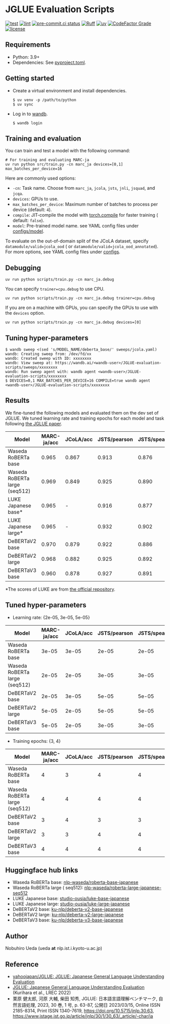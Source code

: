 # JGLUE Evaluation Scripts

[![test](https://github.com/nobu-g/JGLUE-evaluation-scripts/actions/workflows/test.yml/badge.svg)](https://github.com/nobu-g/JGLUE-evaluation-scripts/actions/workflows/test.yml)
[![lint](https://github.com/nobu-g/JGLUE-evaluation-scripts/actions/workflows/lint.yml/badge.svg)](https://github.com/nobu-g/JGLUE-evaluation-scripts/actions/workflows/lint.yml)
[![pre-commit.ci status](https://results.pre-commit.ci/badge/github/nobu-g/JGLUE-evaluation-scripts/main.svg)](https://results.pre-commit.ci/latest/github/nobu-g/JGLUE-evaluation-scripts/main)
[![Ruff](https://img.shields.io/endpoint?url=https://raw.githubusercontent.com/astral-sh/ruff/main/assets/badge/v2.json)](https://github.com/astral-sh/ruff)
[![uv](https://img.shields.io/endpoint?url=https://raw.githubusercontent.com/astral-sh/uv/main/assets/badge/v0.json)](https://github.com/astral-sh/uv)
[![CodeFactor Grade](https://img.shields.io/codefactor/grade/github/nobu-g/JGLUE-evaluation-scripts)](https://www.codefactor.io/repository/github/nobu-g/JGLUE-evaluation-scripts)
[![license](https://img.shields.io/github/license/nobu-g/JGLUE-evaluation-scripts?color=blue)](https://github.com/nobu-g/JGLUE-evaluation-scripts/blob/main/LICENSE)

## Requirements

- Python: 3.9+
- Dependencies: See [pyproject.toml](./pyproject.toml).

## Getting started

- Create a virtual environment and install dependencies.
    ```shell
    $ uv venv -p /path/to/python
    $ uv sync
    ```

- Log in to [wandb](https://wandb.ai/site).
    ```shell
    $ wandb login
    ```

## Training and evaluation

You can train and test a model with the following command:

```shell
# For training and evaluating MARC-ja
uv run python src/train.py -cn marc_ja devices=[0,1] max_batches_per_device=16
```

Here are commonly used options:

- `-cn`: Task name. Choose from `marc_ja`, `jcola`, `jsts`, `jnli`, `jsquad`, and `jcqa`.
- `devices`: GPUs to use.
- `max_batches_per_device`: Maximum number of batches to process per device (default: `4`).
- `compile`: JIT-compile the model
  with [torch.compile](https://pytorch.org/tutorials/intermediate/torch_compile_tutorial.html) for faster training (
  default: `false`).
- `model`: Pre-trained model name. see YAML config files under [configs/model](./configs/model).

To evaluate on the out-of-domain split of the JCoLA dataset, specify `datamodule/valid=jcola_ood` (
or `datamodule/valid=jcola_ood_annotated`).
For more options, see YAML config files under [configs](./configs).

<!--
If you only want to do evaluation after training, use the following command:

```shell
# For evaluating word segmenter
uv run python scripts/test.py module=char checkpoint_path="/path/to/checkpoint" devices=[0]
```
-->

## Debugging

```shell
uv run python scripts/train.py -cn marc_ja.debug
```

You can specify `trainer=cpu.debug` to use CPU.

```shell
uv run python scripts/train.py -cn marc_ja.debug trainer=cpu.debug
```

If you are on a machine with GPUs, you can specify the GPUs to use with the `devices` option.

```shell
uv run python scripts/train.py -cn marc_ja.debug devices=[0]
```

## Tuning hyper-parameters

```shell
$ wandb sweep <(sed 's/MODEL_NAME/deberta_base/' sweeps/jcola.yaml)
wandb: Creating sweep from: /dev/fd/xx
wandb: Created sweep with ID: xxxxxxxx
wandb: View sweep at: https://wandb.ai/<wandb-user>/JGLUE-evaluation-scripts/sweeps/xxxxxxxx
wandb: Run sweep agent with: wandb agent <wandb-user>/JGLUE-evaluation-scripts/xxxxxxxx
$ DEVICES=0,1 MAX_BATCHES_PER_DEVICE=16 COMPILE=true wandb agent <wandb-user>/JGLUE-evaluation-scripts/xxxxxxxx
```

## Results

We fine-tuned the following models and evaluated them on the dev set of JGLUE.
We tuned learning rate and training epochs for each model and task
following [the JGLUE paper](https://www.jstage.jst.go.jp/article/jnlp/30/1/30_63/_pdf/-char/ja).

| Model                         | MARC-ja/acc | JCoLA/acc | JSTS/pearson | JSTS/spearman | JNLI/acc | JSQuAD/EM | JSQuAD/F1 | JComQA/acc |
|-------------------------------|-------------|-----------|--------------|---------------|----------|-----------|-----------|------------|
| Waseda RoBERTa base           | 0.965       | 0.867     | 0.913        | 0.876         | 0.905    | 0.853     | 0.916     | 0.853      |
| Waseda RoBERTa large (seq512) | 0.969       | 0.849     | 0.925        | 0.890         | 0.928    | 0.910     | 0.955     | 0.900      |
| LUKE Japanese base*           | 0.965       | -         | 0.916        | 0.877         | 0.912    | -         | -         | 0.842      |
| LUKE Japanese large*          | 0.965       | -         | 0.932        | 0.902         | 0.927    | -         | -         | 0.893      |
| DeBERTaV2 base                | 0.970       | 0.879     | 0.922        | 0.886         | 0.922    | 0.899     | 0.951     | 0.873      |
| DeBERTaV2 large               | 0.968       | 0.882     | 0.925        | 0.892         | 0.924    | 0.912     | 0.959     | 0.890      |
| DeBERTaV3 base                | 0.960       | 0.878     | 0.927        | 0.891         | 0.927    | 0.896     | 0.947     | 0.875      |

*The scores of LUKE are from [the official repository](https://github.com/studio-ousia/luke).

## Tuned hyper-parameters

- Learning rate: {2e-05, 3e-05, 5e-05}

| Model                         | MARC-ja/acc | JCoLA/acc | JSTS/pearson | JSTS/spearman | JNLI/acc | JSQuAD/EM | JSQuAD/F1 | JComQA/acc |
|-------------------------------|-------------|-----------|--------------|---------------|----------|-----------|-----------|------------|
| Waseda RoBERTa base           | 3e-05       | 3e-05     | 2e-05        | 2e-05         | 3e-05    | 3e-05     | 3e-05     | 5e-05      |
| Waseda RoBERTa large (seq512) | 2e-05       | 2e-05     | 3e-05        | 3e-05         | 2e-05    | 2e-05     | 2e-05     | 3e-05      |
| DeBERTaV2 base                | 2e-05       | 3e-05     | 5e-05        | 5e-05         | 3e-05    | 2e-05     | 2e-05     | 5e-05      |
| DeBERTaV2 large               | 5e-05       | 2e-05     | 5e-05        | 5e-05         | 2e-05    | 2e-05     | 2e-05     | 3e-05      |
| DeBERTaV3 base                | 5e-05       | 2e-05     | 3e-05        | 3e-05         | 2e-05    | 5e-05     | 5e-05     | 2e-05      |

- Training epochs: {3, 4}

| Model                         | MARC-ja/acc | JCoLA/acc | JSTS/pearson | JSTS/spearman | JNLI/acc | JSQuAD/EM | JSQuAD/F1 | JComQA/acc |
|-------------------------------|-------------|-----------|--------------|---------------|----------|-----------|-----------|------------|
| Waseda RoBERTa base           | 4           | 3         | 4            | 4             | 3        | 4         | 4         | 3          |
| Waseda RoBERTa large (seq512) | 4           | 4         | 4            | 4             | 3        | 3         | 3         | 3          |
| DeBERTaV2 base                | 3           | 4         | 3            | 3             | 3        | 4         | 4         | 4          |
| DeBERTaV2 large               | 3           | 3         | 4            | 4             | 3        | 4         | 4         | 3          |
| DeBERTaV3 base                | 4           | 4         | 4            | 4             | 4        | 4         | 4         | 4          |

## Huggingface hub links

- Waseda RoBERTa base: [nlp-waseda/roberta-base-japanese](https://huggingface.co/nlp-waseda/roberta-base-japanese)
- Waseda RoBERTa large (
  seq512): [nlp-waseda/roberta-large-japanese-seq512](https://huggingface.co/nlp-waseda/roberta-large-japanese-seq512)
- LUKE Japanese base: [studio-ousia/luke-base-japanese](https://huggingface.co/studio-ousia/luke-japanese-base-lite)
- LUKE Japanese large: [studio-ousia/luke-large-japanese](https://huggingface.co/studio-ousia/luke-japanese-large-lite)
- DeBERTaV2 base: [ku-nlp/deberta-v2-base-japanese](https://huggingface.co/ku-nlp/deberta-v2-base-japanese)
- DeBERTaV2 large: [ku-nlp/deberta-v2-large-japanese](https://huggingface.co/ku-nlp/deberta-v2-large-japanese)
- DeBERTaV3 base: [ku-nlp/deberta-v3-base-japanese](https://huggingface.co/ku-nlp/deberta-v3-base-japanese)

## Author

Nobuhiro Ueda (ueda **at** nlp.ist.i.kyoto-u.ac.jp)

## Reference

- [yahoojapan/JGLUE: JGLUE: Japanese General Language Understanding Evaluation](https://github.com/yahoojapan/JGLUE)
- [JGLUE: Japanese General Language Understanding Evaluation](https://aclanthology.org/2022.lrec-1.317) (Kurihara et
  al., LREC 2022)
- 栗原 健太郎, 河原 大輔, 柴田 知秀, JGLUE: 日本語言語理解ベンチマーク, 自然言語処理, 2023, 30 巻, 1 号, p. 63-87, 公開日
  2023/03/15, Online ISSN 2185-8314, Print ISSN
  1340-7619, https://doi.org/10.5715/jnlp.30.63, https://www.jstage.jst.go.jp/article/jnlp/30/1/30_63/_article/-char/ja
